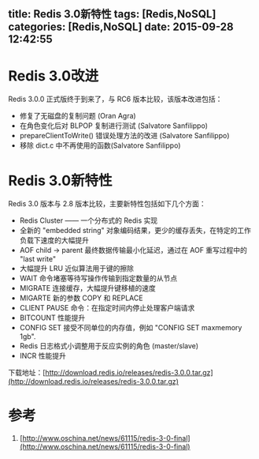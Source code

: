 title: Redis 3.0新特性
tags: [Redis,NoSQL]
categories: [Redis,NoSQL]
date: 2015-09-28 12:42:55
---
# Redis 3.0改进
Redis 3.0.0 正式版终于到来了，与 RC6 版本比较，该版本改进包括：

* 修复了无磁盘的复制问题 (Oran Agra)
* 在角色变化后对 BLPOP 复制进行测试 (Salvatore Sanfilippo)
* prepareClientToWrite() 错误处理方法的改进 (Salvatore Sanfilippo)
* 移除 dict.c 中不再使用的函数(Salvatore Sanfilippo)
<!--more-->

# Redis 3.0新特性
Redis 3.0 版本与 2.8 版本比较，主要新特性包括如下几个方面：

* Redis Cluster —— 一个分布式的 Redis 实现
* 全新的 "embedded string" 对象编码结果，更少的缓存丢失，在特定的工作负载下速度的大幅提升
* AOF child -> parent 最终数据传输最小化延迟，通过在 AOF 重写过程中的  "last write" 
* 大幅提升 LRU 近似算法用于键的擦除
* WAIT 命令堵塞等待写操作传输到指定数量的从节点
* MIGRATE 连接缓存，大幅提升键移植的速度
* MIGARTE 新的参数 COPY 和 REPLACE
* CLIENT PAUSE 命令：在指定时间内停止处理客户端请求
* BITCOUNT 性能提升
* CONFIG SET 接受不同单位的内存值，例如 "CONFIG SET maxmemory 1gb".
* Redis 日志格式小调整用于反应实例的角色 (master/slave) 
* INCR 性能提升

下载地址：[http://download.redis.io/releases/redis-3.0.0.tar.gz](http://download.redis.io/releases/redis-3.0.0.tar.gz)

# 参考
1. [http://www.oschina.net/news/61115/redis-3-0-final](http://www.oschina.net/news/61115/redis-3-0-final)

